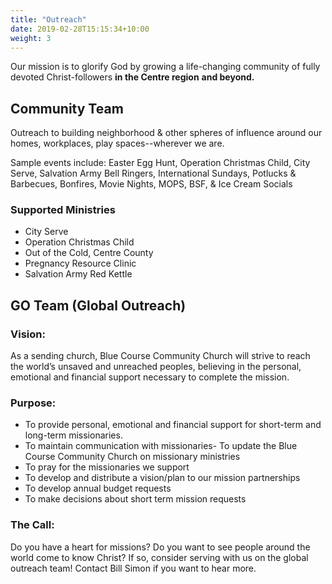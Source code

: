 ```yaml
---
title: "Outreach"
date: 2019-02-28T15:15:34+10:00
weight: 3
---
```


Our mission is to glorify God by growing a life-changing community of fully devoted Christ-followers **in the Centre region** 
**and beyond.**

## Community Team

Outreach to building neighborhood & other spheres of influence around our homes, workplaces, play spaces--wherever we are.

Sample events include: Easter Egg Hunt, Operation Christmas Child, City Serve, Salvation Army Bell Ringers, 
International Sundays, Potlucks & Barbecues, Bonfires, Movie Nights, MOPS, BSF, & Ice Cream Socials

### Supported Ministries
* City Serve
* Operation Christmas Child
* Out of the Cold, Centre County
* Pregnancy Resource Clinic
* Salvation Army Red Kettle

## GO Team (Global Outreach)

### Vision: 

As a sending church, Blue Course Community Church will strive to reach the world’s unsaved and unreached peoples, believing 
in the personal, emotional and financial support necessary to complete the mission.

### Purpose:

* To provide personal, emotional and financial support for short-term and long-term missionaries.
* To maintain communication with missionaries- To update the Blue Course Community Church on missionary ministries
* To pray for the missionaries we support
* To develop and distribute a vision/plan to our mission partnerships
* To develop annual budget requests
* To make decisions about short term mission requests

### The Call: 

Do you have a heart for missions? Do you want to see people around the world come to know Christ? If so, consider serving 
with us on the global outreach team! Contact Bill Simon if you want to hear more.  